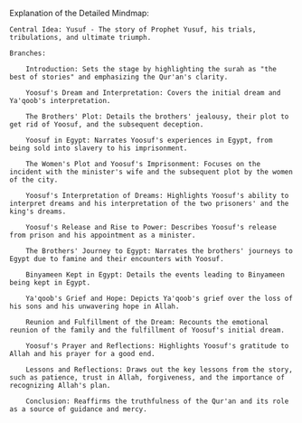 Explanation of the Detailed Mindmap:

    Central Idea: Yusuf - The story of Prophet Yusuf, his trials, tribulations, and ultimate triumph.

    Branches:

        Introduction: Sets the stage by highlighting the surah as "the best of stories" and emphasizing the Qur'an's clarity.

        Yoosuf's Dream and Interpretation: Covers the initial dream and Ya'qoob's interpretation.

        The Brothers' Plot: Details the brothers' jealousy, their plot to get rid of Yoosuf, and the subsequent deception.

        Yoosuf in Egypt: Narrates Yoosuf's experiences in Egypt, from being sold into slavery to his imprisonment.

        The Women's Plot and Yoosuf's Imprisonment: Focuses on the incident with the minister's wife and the subsequent plot by the women of the city.

        Yoosuf's Interpretation of Dreams: Highlights Yoosuf's ability to interpret dreams and his interpretation of the two prisoners' and the king's dreams.

        Yoosuf's Release and Rise to Power: Describes Yoosuf's release from prison and his appointment as a minister.

        The Brothers' Journey to Egypt: Narrates the brothers' journeys to Egypt due to famine and their encounters with Yoosuf.

        Binyameen Kept in Egypt: Details the events leading to Binyameen being kept in Egypt.

        Ya'qoob's Grief and Hope: Depicts Ya'qoob's grief over the loss of his sons and his unwavering hope in Allah.

        Reunion and Fulfillment of the Dream: Recounts the emotional reunion of the family and the fulfillment of Yoosuf's initial dream.

        Yoosuf's Prayer and Reflections: Highlights Yoosuf's gratitude to Allah and his prayer for a good end.

        Lessons and Reflections: Draws out the key lessons from the story, such as patience, trust in Allah, forgiveness, and the importance of recognizing Allah's plan.

        Conclusion: Reaffirms the truthfulness of the Qur'an and its role as a source of guidance and mercy.